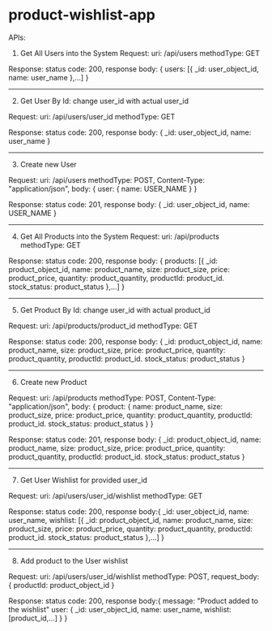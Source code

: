 # product-wishlist-app

APIs:

1) Get All Users into the System
Request:
    uri: /api/users
    methodType: GET

Response: 
    status code: 200,
    response body: {
        users: [{
            _id: user_object_id,
            name: user_name
        },...]
    }
    
---------------------------------------------------------------
2) Get User By Id: change user_id with actual user_id

Request:
    uri: /api/users/user_id
    methodType: GET

Response: 
    status code: 200,
    response body: {
        _id: user_object_id,
        name: user_name
    }

---------------------------------------------------------------
3) Create new User

Request:
    uri: /api/users
    methodType: POST,
    Content-Type: "application/json",
    body: {
        user: {
            name: USER_NAME
        }
    }

Response: 
    status code: 201,
    response body: {
        _id: user_object_id,
        name: USER_NAME
    }

---------------------------------------------------------------
4) Get All Products into the System
Request:
    uri: /api/products
    methodType: GET

Response: 
    status code: 200,
    response body: {
        products: [{
            _id: product_object_id,
            name: product_name,
            size: product_size,
            price: product_price,
            quantity: product_quantity,
            productId: product_id.
            stock_status: product_status
        },...]
    }

---------------------------------------------------------------
5) Get Product By Id: change user_id with actual product_id

Request:
    uri: /api/products/product_id
    methodType: GET

Response: 
    status code: 200,
    response body: {
        _id: product_object_id,
        name: product_name,
        size: product_size,
        price: product_price,
        quantity: product_quantity,
        productId: product_id.
        stock_status: product_status
    }

---------------------------------------------------------------
6) Create new Product

Request:
    uri: /api/products
    methodType: POST,
    Content-Type: "application/json",
    body: {
        product: {
            name: product_name,
            size: product_size,
            price: product_price,
            quantity: product_quantity,
            productId: product_id.
            stock_status: product_status
        }
    }

Response: 
    status code: 201,
    response body: {
        _id: product_object_id,
        name: product_name,
        size: product_size,
        price: product_price,
        quantity: product_quantity,
        productId: product_id.
        stock_status: product_status
    }

---------------------------------------------------------------
7) Get User Wishlist for provided user_id

Request:
    uri: /api/users/user_id/wishlist
    methodType: GET

Response: 
    status code: 200,
    response body:{
        _id: user_object_id,
        name: user_name,
        wishlist: [{
            _id: product_object_id,
            name: product_name,
            size: product_size,
            price: product_price,
            quantity: product_quantity,
            productId: product_id.
            stock_status: product_status
        },...]
    } 

---------------------------------------------------------------
8) Add product to the User wishlist

Request:
    uri: /api/users/user_id/wishlist
    methodType: POST,
    request_body: {
        productId: product_object_id
    }

Response: 
    status code: 200,
    response body:{
        message: "Product added to the wishlist"
        user: {
            _id: user_object_id,
            name: user_name,
            wishlist: [product_id,...]
        }
    } 